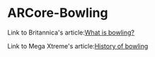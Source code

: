 # ARCore-Bowling

<p>Link to Britannica's article:<a href="https://www.britannica.com/sports/bowling">What is bowling?</a></p>

<p>Link to Mega Xtreme's article:<a href="https://www.britannica.com/sports/bowling">History of bowling</a></p>
